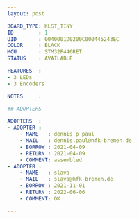 ```yaml
---
layout: post

BOARD_TYPE: KLST_TINY
ID        : 1
UID       : 0040001D0200C000445243EC
COLOR     : BLACK
MCU       : STM32F446RET
STATUS    : AVAILABLE

FEATURES  :
- 3 LEDs
- 3 Encoders

NOTES     :

## ADOPTERS

ADOPTERS  :
- ADOPTER :
    - NAME   : dennis p paul
    - MAIL   : dennis.paul@hfk-bremen.de
    - BORROW : 2021-04-09
    - RETURN : 2021-04-09
    - COMMENT: assembled
- ADOPTER :
    - NAME   : slava
    - MAIL   : slava@hfk-bremen.de
    - BORROW : 2021-11-01
    - RETURN : 2022-06-06
    - COMMENT: OK

---
```


